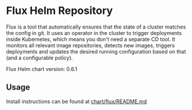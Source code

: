 # Flux Helm Repository

Flux is a tool that automatically ensures that the state of a cluster matches the config in git. 
It uses an operator in the cluster to trigger deployments inside Kubernetes, which means you don't need a separate CD tool. 
It monitors all relevant image repositories, detects new images, triggers deployments and updates the desired running
configuration based on that (and a configurable policy).

Flux Helm chart version: 0.6.1

## Usage

Install instructions can be found at [chart/flux/README.md](https://github.com/weaveworks/flux/blob/master/chart/flux/README.md)




